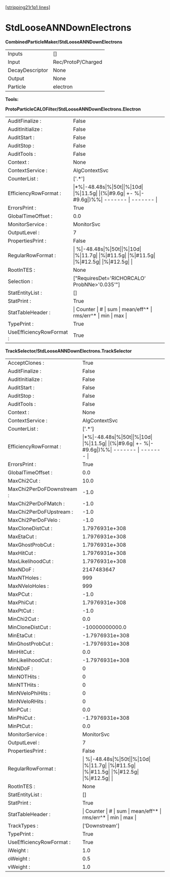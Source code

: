 [[stripping21r1p1 lines]](./stripping21r1p1-commonparticles)

# StdLooseANNDownElectrons

**CombinedParticleMaker/StdLooseANNDownElectrons**

|                 |                    |
|-----------------|--------------------|
| Inputs          | []               |
| Input           | Rec/ProtoP/Charged |
| DecayDescriptor | None               |
| Output          | None               |
| Particle        | electron           |

****Tools:****

**ProtoParticleCALOFilter/StdLooseANNDownElectrons.Electron**

|                          |                                                                                                           |
|--------------------------|-----------------------------------------------------------------------------------------------------------|
| AuditFinalize :          | False                                                                                                     |
| AuditInitialize :        | False                                                                                                     |
| AuditStart :             | False                                                                                                     |
| AuditStop :              | False                                                                                                     |
| AuditTools :             | False                                                                                                     |
| Context :                | None                                                                                                      |
| ContextService :         | AlgContextSvc                                                                                             |
| CounterList :            | ['.\*']                                                                                                 |
| EfficiencyRowFormat :    | \|\*%\|-48.48s\|%\|50t\|\|%\|10d\| \|%\|11.5g\| \|(%\|#9.6g\| +- %\|-#9.6g\|)%%\| ------- \| ------- \|   |
| ErrorsPrint :            | True                                                                                                      |
| GlobalTimeOffset :       | 0.0                                                                                                       |
| MonitorService :         | MonitorSvc                                                                                                |
| OutputLevel :            | 7                                                                                                         |
| PropertiesPrint :        | False                                                                                                     |
| RegularRowFormat :       | \| %\|-48.48s\|%\|50t\|\|%\|10d\| \|%\|11.7g\| \|%\|#11.5g\| \|%\|#11.5g\| \|%\|#12.5g\| \|%\|#12.5g\| \| |
| RootInTES :              | None                                                                                                      |
| Selection :              | ["RequiresDet='RICHORCALO' ProbNNe\>'0.035'"]                                                           |
| StatEntityList :         | []                                                                                                      |
| StatPrint :              | True                                                                                                      |
| StatTableHeader :        | \| Counter \| \# \| sum \| mean/eff^\* \| rms/err^\* \| min \| max \|                                     |
| TypePrint :              | True                                                                                                      |
| UseEfficiencyRowFormat : | True                                                                                                      |

**TrackSelector/StdLooseANNDownElectrons.TrackSelector**

|                           |                                                                                                           |
|---------------------------|-----------------------------------------------------------------------------------------------------------|
| AcceptClones :            | True                                                                                                      |
| AuditFinalize :           | False                                                                                                     |
| AuditInitialize :         | False                                                                                                     |
| AuditStart :              | False                                                                                                     |
| AuditStop :               | False                                                                                                     |
| AuditTools :              | False                                                                                                     |
| Context :                 | None                                                                                                      |
| ContextService :          | AlgContextSvc                                                                                             |
| CounterList :             | ['.\*']                                                                                                 |
| EfficiencyRowFormat :     | \|\*%\|-48.48s\|%\|50t\|\|%\|10d\| \|%\|11.5g\| \|(%\|#9.6g\| +- %\|-#9.6g\|)%%\| ------- \| ------- \|   |
| ErrorsPrint :             | True                                                                                                      |
| GlobalTimeOffset :        | 0.0                                                                                                       |
| MaxChi2Cut :              | 10.0                                                                                                      |
| MaxChi2PerDoFDownstream : | -1.0                                                                                                      |
| MaxChi2PerDoFMatch :      | -1.0                                                                                                      |
| MaxChi2PerDoFUpstream :   | -1.0                                                                                                      |
| MaxChi2PerDoFVelo :       | -1.0                                                                                                      |
| MaxCloneDistCut :         | 1.7976931e+308                                                                                            |
| MaxEtaCut :               | 1.7976931e+308                                                                                            |
| MaxGhostProbCut :         | 1.7976931e+308                                                                                            |
| MaxHitCut :               | 1.7976931e+308                                                                                            |
| MaxLikelihoodCut :        | 1.7976931e+308                                                                                            |
| MaxNDoF :                 | 2147483647                                                                                                |
| MaxNTHoles :              | 999                                                                                                       |
| MaxNVeloHoles :           | 999                                                                                                       |
| MaxPCut :                 | -1.0                                                                                                      |
| MaxPhiCut :               | 1.7976931e+308                                                                                            |
| MaxPtCut :                | -1.0                                                                                                      |
| MinChi2Cut :              | 0.0                                                                                                       |
| MinCloneDistCut :         | -10000000000.0                                                                                            |
| MinEtaCut :               | -1.7976931e+308                                                                                           |
| MinGhostProbCut :         | -1.7976931e+308                                                                                           |
| MinHitCut :               | 0.0                                                                                                       |
| MinLikelihoodCut :        | -1.7976931e+308                                                                                           |
| MinNDoF :                 | 0                                                                                                         |
| MinNOTHits :              | 0                                                                                                         |
| MinNTTHits :              | 0                                                                                                         |
| MinNVeloPhiHits :         | 0                                                                                                         |
| MinNVeloRHits :           | 0                                                                                                         |
| MinPCut :                 | 0.0                                                                                                       |
| MinPhiCut :               | -1.7976931e+308                                                                                           |
| MinPtCut :                | 0.0                                                                                                       |
| MonitorService :          | MonitorSvc                                                                                                |
| OutputLevel :             | 7                                                                                                         |
| PropertiesPrint :         | False                                                                                                     |
| RegularRowFormat :        | \| %\|-48.48s\|%\|50t\|\|%\|10d\| \|%\|11.7g\| \|%\|#11.5g\| \|%\|#11.5g\| \|%\|#12.5g\| \|%\|#12.5g\| \| |
| RootInTES :               | None                                                                                                      |
| StatEntityList :          | []                                                                                                      |
| StatPrint :               | True                                                                                                      |
| StatTableHeader :         | \| Counter \| \# \| sum \| mean/eff^\* \| rms/err^\* \| min \| max \|                                     |
| TrackTypes :              | ['Downstream']                                                                                          |
| TypePrint :               | True                                                                                                      |
| UseEfficiencyRowFormat :  | True                                                                                                      |
| iWeight :                 | 1.0                                                                                                       |
| oWeight :                 | 0.5                                                                                                       |
| vWeight :                 | 1.0                                                                                                       |
